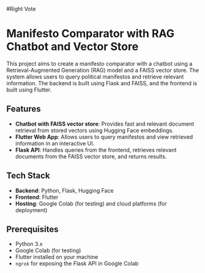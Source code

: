 #Right Vote

# Manifesto Comparator with RAG Chatbot and Vector Store

This project aims to create a manifesto comparator with a chatbot using a Retrieval-Augmented Generation (RAG) model and a FAISS vector store. The system allows users to query political manifestos and retrieve relevant information. The backend is built using Flask and FAISS, and the frontend is built using Flutter.

## Features

- **Chatbot with FAISS vector store**: Provides fast and relevant document retrieval from stored vectors using Hugging Face embeddings.
- **Flutter Web App**: Allows users to query manifestos and view retrieved information in an interactive UI.
- **Flask API**: Handles queries from the frontend, retrieves relevant documents from the FAISS vector store, and returns results.

## Tech Stack

- **Backend**: Python, Flask, Hugging Face
- **Frontend**: Flutter
- **Hosting**: Google Colab (for testing) and cloud platforms (for deployment)

## Prerequisites

- Python 3.x
- Google Colab (for testing)
- Flutter installed on your machine
- `ngrok` for exposing the Flask API in Google Colab
